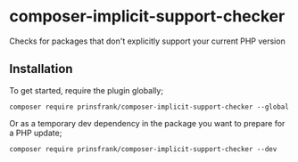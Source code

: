 # composer-implicit-support-checker
Checks for packages that don't explicitly support your current PHP version

## Installation

To get started, require the plugin globally;

```shell
composer require prinsfrank/composer-implicit-support-checker --global
```

Or as a temporary dev dependency in the package you want to prepare for a PHP update;
```shell
composer require prinsfrank/composer-implicit-support-checker --dev
```
